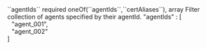 <tr>
<td>``agentIds``</td>
<td>required oneOf(``agentIds``,``certAliases``), array</td>
<td>Filter collection of agents specified  by their agentId.</td>
<td> "agentIds" : [
  <div style="padding-left:10px;">"agent_001",</div>
  <div style="padding-left:10px;">"agent_002"</div>
  ]</td>
<td></td>
</tr>
